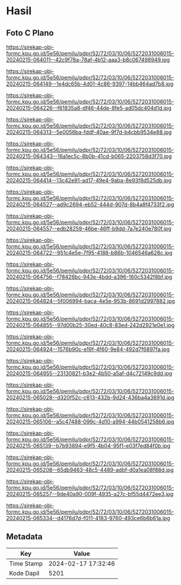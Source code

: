 # Hasil

## Foto C Plano

https://sirekap-obj-formc.kpu.go.id/5e56/pemilu/pdpr/52/72/03/10/06/5272031006015-20240215-064011--42c9f78a-78af-4b12-aaa3-b8c067498949.jpg

https://sirekap-obj-formc.kpu.go.id/5e56/pemilu/pdpr/52/72/03/10/06/5272031006015-20240215-064149--1e4dc65b-4d01-4c86-9397-14bb464ad7b8.jpg

https://sirekap-obj-formc.kpu.go.id/5e56/pemilu/pdpr/52/72/03/10/06/5272031006015-20240215-064226--f61835a8-df46-44de-8fe5-ad05dc404d1d.jpg

https://sirekap-obj-formc.kpu.go.id/5e56/pemilu/pdpr/52/72/03/10/06/5272031006015-20240215-064313--5e0056ba-fddf-40ae-9f7d-b4cbb9534e88.jpg

https://sirekap-obj-formc.kpu.go.id/5e56/pemilu/pdpr/52/72/03/10/06/5272031006015-20240215-064343--16a1ec5c-8b0b-41cd-b065-2203758d3f70.jpg

https://sirekap-obj-formc.kpu.go.id/5e56/pemilu/pdpr/52/72/03/10/06/5272031006015-20240215-064414--13c42e91-ad17-49e4-9aba-8e93f8d525db.jpg

https://sirekap-obj-formc.kpu.go.id/5e56/pemilu/pdpr/52/72/03/10/06/5272031006015-20240215-064527--ad9c2694-eb52-444d-907d-8b4a8f4733f2.jpg

https://sirekap-obj-formc.kpu.go.id/5e56/pemilu/pdpr/52/72/03/10/06/5272031006015-20240215-064557--edb28259-46be-46ff-b9dd-7a7e240e780f.jpg

https://sirekap-obj-formc.kpu.go.id/5e56/pemilu/pdpr/52/72/03/10/06/5272031006015-20240215-064722--951c4e5e-7f95-4188-b86b-1046546a628c.jpg

https://sirekap-obj-formc.kpu.go.id/5e56/pemilu/pdpr/52/72/03/10/06/5272031006015-20240215-064756--f78426bc-943e-4bdd-a396-160c5342f8bf.jpg

https://sirekap-obj-formc.kpu.go.id/5e56/pemilu/pdpr/52/72/03/10/06/5272031006015-20240215-064824--5f006994-baca-4e5e-953b-8691d2997882.jpg

https://sirekap-obj-formc.kpu.go.id/5e56/pemilu/pdpr/52/72/03/10/06/5272031006015-20240215-064855--97d00b25-30ed-40c8-83ed-242d2921e0e1.jpg

https://sirekap-obj-formc.kpu.go.id/5e56/pemilu/pdpr/52/72/03/10/06/5272031006015-20240215-064924--1576b90c-e19f-4f60-9e84-492d7f6897fa.jpg

https://sirekap-obj-formc.kpu.go.id/5e56/pemilu/pdpr/52/72/03/10/06/5272031006015-20240215-064955--23130821-b3e2-4b50-a5af-d4c72149c9dd.jpg

https://sirekap-obj-formc.kpu.go.id/5e56/pemilu/pdpr/52/72/03/10/06/5272031006015-20240215-065028--d320f52c-c613-432b-9d24-436ba4a3891d.jpg

https://sirekap-obj-formc.kpu.go.id/5e56/pemilu/pdpr/52/72/03/10/06/5272031006015-20240215-065106--a5c47488-099c-4d10-a994-44b0541258b6.jpg

https://sirekap-obj-formc.kpu.go.id/5e56/pemilu/pdpr/52/72/03/10/06/5272031006015-20240215-065139--b7b93894-e9f5-4b04-95f1-e03f7ed84f0b.jpg

https://sirekap-obj-formc.kpu.go.id/5e56/pemilu/pdpr/52/72/03/10/06/5272031006015-20240215-065208--65db9463-48c5-4489-adbf-d0a1ea08f88d.jpg

https://sirekap-obj-formc.kpu.go.id/5e56/pemilu/pdpr/52/72/03/10/06/5272031006015-20240215-065257--9de40a90-009f-4935-a27c-bf55d4472ee3.jpg

https://sirekap-obj-formc.kpu.go.id/5e56/pemilu/pdpr/52/72/03/10/06/5272031006015-20240215-065334--d4176d7d-f011-4183-9760-493ce6b6b61a.jpg


## Metadata

| Key        | Value               |
| ---------- | ------------------- |
| Time Stamp | 2024-02-17 17:32:46 |
| Kode Dapil | 5201                |



